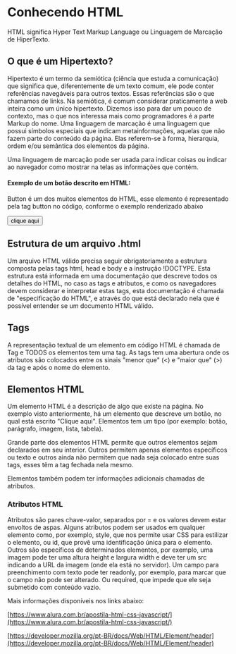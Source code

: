 # Conhecendo HTML
<p>HTML significa Hyper Text Markup Language ou Linguagem de Marcação de HiperTexto.</p>

## O que é um Hipertexto?
<p>Hipertexto é um termo da semiótica (ciência que estuda a comunicação) que significa que, diferentemente de um texto comum, ele pode conter referências navegáveis para outros textos. Essas referências são o que chamamos de links. Na semiótica, é comum considerar praticamente a web inteira como um único hipertexto. Dizemos isso para dar um pouco de contexto, mas o que nos interessa mais como programadores é a parte Markup do nome. Uma linguagem de marcação é uma linguagem que possui símbolos especiais que indicam metainformações, aquelas que não fazem parte do conteúdo da página. Elas referem-se à forma, hierarquia, ordem e/ou semântica dos elementos da página.</p>

<p>Uma linguagem de marcação pode ser usada para indicar coisas ou indicar ao navegador como mostrar na telas as informações que contém.</p>

#### Exemplo de um botão descrito em HTML:
<p>Button é um dos muitos elementos do HTML, esse elemento é representado pela tag button no código, conforme o exemplo renderizado abaixo</p>

<button>clique aqui</button>

## Estrutura de um arquivo .html
<p>Um arquivo HTML válido precisa seguir obrigatoriamente a estrutura composta pelas tags html, head e body e a instrução !DOCTYPE. Esta estrutura está informada em uma documentação que descreve todos os detalhes do HTML, no caso as tags e atributos, e como os navegadores devem considerar e interpretar estas tags, esta documentação é chamada de "especificação do HTML", e através do que está declarado nela que é possível entender se um documento HTML válido.</p>

## Tags
<p>A representação textual de um elemento em código HTML é chamada de Tag e TODOS os elementos tem uma tag. As tags tem uma abertura onde os atributos são colocados entre os sinais "menor que" (<) e "maior que" (>) da tag e após o nome do elemento.</p>

## Elementos HTML
<p>Um elemento HTML é a descrição de algo que existe na página. No exemplo visto anteriormente, há um elemento que descreve um botão, no qual está escrito "Clique aqui". Elementos tem um tipo (por exemplo: botão, parágrafo, imagem, lista, tabela).</p>
<p>Grande parte dos elementos HTML permite que outros elementos sejam declarados em seu interior. Outros permitem apenas elementos específicos ou texto e outros ainda não permitem que nada seja colocado entre suas tags, esses têm a tag fechada nela mesmo.</p>
<P>Elementos também podem ter informações adicionais chamadas de atributos.</p>

### Atributos HTML
<p>Atributos são pares chave-valor, separados por = e os valores devem estar envoltos de aspas. Alguns atributos podem ser usados em qualquer elemento como, por exemplo, style, que nos permite usar CSS para estilizar o elemento, ou id, que provê uma identificação única para o elemento.
Outros são específicos de determinados elementos, por exemplo, uma imagem pode ter uma altura height e largura width e deve ter um src indicando a URL da imagem (onde ela está no servidor). Um campo para preenchimento com texto pode ter readonly, por exemplo, para marcar que o campo não pode ser alterado. Ou required, que impede que ele seja submetido com conteúdo vazio.
</p>

<p>Mais informações disponíveis nos links abaixo:</p>

[https://www.alura.com.br/apostila-html-css-javascript/](https://www.alura.com.br/apostila-html-css-javascript/)

[https://developer.mozilla.org/pt-BR/docs/Web/HTML/Element/header](https://developer.mozilla.org/pt-BR/docs/Web/HTML/Element/header)
